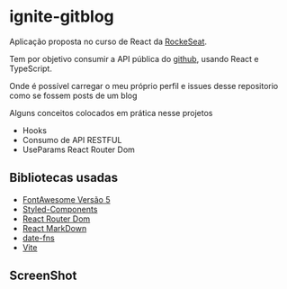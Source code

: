 # ignite-gitblog

Aplicação proposta no curso de React da [RockeSeat](https://rocketseat.com.br/).

Tem por objetivo consumir a API pública do [github](https://docs.github.com/pt/rest?apiVersion=2022-11-28), usando React e TypeScript.

Onde é possível carregar o meu próprio perfil e issues desse repositorio como se fossem posts de um blog

Alguns conceitos colocados em prática nesse projetos

- Hooks
- Consumo de API RESTFUL
- UseParams React Router Dom

## Bibliotecas usadas

- [FontAwesome Versão 5](https://fontawesome.com/v5/docs)
- [Styled-Components](https://styled-components.com/)
- [React Router Dom](https://reactrouter.com/en/main)
- [React MarkDown](https://github.com/remarkjs/react-markdown)
- [date-fns](https://date-fns.org/)
- [Vite](https://vitejs.dev/)

## ScreenShot

[](public/gitblogScreenShot.png)
